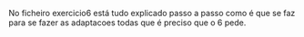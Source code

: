 No ficheiro exercicio6 está tudo explicado passo a passo como é que se faz para se fazer as adaptacoes todas que é preciso que o 6 pede.
